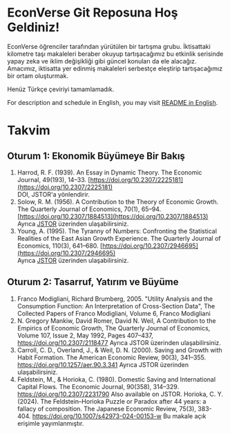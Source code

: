 # EconVerse Git Reposuna Hoş Geldiniz!

EconVerse öğrenciler tarafından yürütülen bir tartışma grubu. İktisattaki kilometre taşı makaleleri beraber okuyup tartışacağımız bu etkinlik serisinde yapay zeka ve iklim değişikliği gibi güncel konuları da ele alacağız. Amacımız, iktisatta yer edinmiş makaleleri serbestçe eleştirip tartışacağımız bir ortam oluşturmak.

Henüz Türkçe çeviriyi tamamlamadık.

For description and schedule in English, you may visit [README in English](README_en.md).

# Takvim

## Oturum 1: Ekonomik Büyümeye Bir Bakış

1. Harrod, R. F. (1939). An Essay in Dynamic Theory. The Economic Journal, 49(193), 14–33. [https://doi.org/10.2307/2225181](https://doi.org/10.2307/2225181)  
   DOI, JSTOR'a yönlendirir.
2. Solow, R. M. (1956). A Contribution to the Theory of Economic Growth. The Quarterly Journal of Economics, 70(1), 65–94. [https://doi.org/10.2307/1884513](https://doi.org/10.2307/1884513)  
   Ayrıca [JSTOR](https://www.jstor.org/stable/1884513) üzerinden ulaşabilirsiniz.
3. Young, A. (1995). The Tyranny of Numbers: Confronting the Statistical Realities of the East Asian Growth Experience. The Quarterly Journal of Economics, 110(3), 641–680. [https://doi.org/10.2307/2946695](https://doi.org/10.2307/2946695)  
   Ayrıca [JSTOR](https://www.jstor.org/stable/1884513) üzerinden ulaşabilirsiniz.

## Oturum 2: Tasarruf, Yatırım ve Büyüme

1. Franco Modigliani, Richard Brumberg, 2005. "Utility Analysis and the Consumption Function: An Interpretation of Cross-Section Data", The Collected Papers of Franco Modigliani, Volume 6, Franco Modigliani
2. N. Gregory Mankiw, David Romer, David N. Weil, A Contribution to the Empirics of Economic Growth, The Quarterly Journal of Economics, Volume 107, Issue 2, May 1992, Pages 407–437, https://doi.org/10.2307/2118477
   Ayrıca JSTOR üzerinden ulaşabilirsiniz.
3. Carroll, C. D., Overland, J., & Weil, D. N. (2000). Saving and Growth with Habit Formation. The American Economic Review, 90(3), 341–355. https://doi.org/10.1257/aer.90.3.341
   Ayrıca JSTOR üzerinden ulaşabilirsiniz.
4. Feldstein, M., & Horioka, C. (1980). Domestic Saving and International Capital Flows. The Economic Journal, 90(358), 314–329. https://doi.org/10.2307/2231790
Also available on JSTOR.
Horioka, C. Y. (2024). The Feldstein–Horioka Puzzle or Paradox after 44 years: a fallacy of composition. The Japanese Economic Review, 75(3), 383-404. https://doi.org/10.1007/s42973-024-00153-w
   Bu makale açık erişimle yayımlanmıştır.